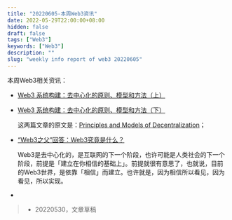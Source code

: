 ```yaml
---
title: "20220605-本周Web3资讯"
date: 2022-05-29T22:00:00+08:00
hidden: false
draft: false
tags: ["Web3"]
keywords: ["Web3"]
description: ""
slug: "weekly info report of web3 20220605"
---
```


本周Web3相关资讯：

- [Web3 系统构建：去中心化的原则、模型和方法（上）](https://www.163.com/dy/article/H8KC7PQV0511D3QS.html)

- [Web3 系统构建：去中心化的原则、模型和方法（下）](http://yun.win80.net/portal/article/index/id/7215/cid/2.html)

  这两篇文章的原文是：[Principles and Models of Decentralization](https://a16z.com/wp-content/uploads/2022/04/principles-and-models-of-decentralization_miles-jennings_a16zcrypto.pdf)；

- [“Web3之父”回答：Web3究竟是什么？](https://wallstreetcn.com/articles/3649370)  

  Web3是去中心化的，是互联网的下一个阶段，也许可能是人类社会的下一个阶段，前提是「建立在你相信的基础上」。前提就很有意思了，也就说，目前的Web3世界，是依靠「相信」而建立。也许就是，因为相信所以看见，因为看见，所以实现。

<!--more-->

- 


> - 20220530，文章草稿
